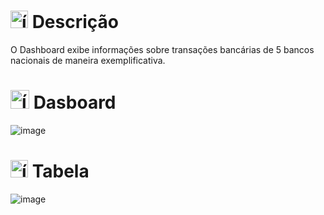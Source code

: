 # <img src="https://github.com/user-attachments/assets/caabfdf0-0f9e-44a3-8200-c6579fe87887" alt="ícone de descrição" width="28"> Descrição
O Dashboard exibe informações sobre transações bancárias de 5 bancos nacionais de maneira exemplificativa.

# <img src="https://github.com/user-attachments/assets/030c45b4-b03d-497d-a9e7-bb7deeba91ed" alt="ícone de gráfico" width="30"> Dasboard
![image](https://github.com/user-attachments/assets/35dc12d9-bfba-4769-b103-048f2fa73142)

# <img src="https://github.com/user-attachments/assets/d0347312-ba35-446f-9b6a-51d17083f048" alt="ícone de tabela" width="28"> Tabela
![image](https://github.com/user-attachments/assets/ee7fa09b-513e-4076-bce3-3f058db8b122)
